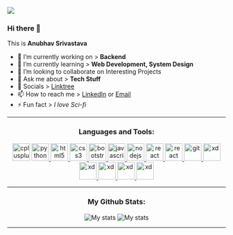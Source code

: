 ![](https://komarev.com/ghpvc/?username=AnubhavSrivastavaGithub)

<!-- This Section has the Basic About Information -->

### Hi there 👋

This is **Anubhav Srivastava**

- 🔭 I’m currently working on > **Backend**
- 🌱 I’m currently learning  > **Web Development, System Design**
- 👯 I’m looking to collaborate on Interesting Projects
- 💬 Ask me about  > **Tech Stuff**
- 📖 Socials  > <a href="https://linktr.ee/anubhavsrivastava">Linktree</a>
- 📫 How to reach me > <a href="https://www.linkedin.com/in/anubhav-srivastava-257681158/">LinkedIn</a> or <a href="mailto:anubhavsrivastava181@gmail.com">Email</a>
- ⚡ Fun fact  > *I love Sci-fi*

***
<!-- This section has The Languages and Tools-->

<h3 align="center">Languages and Tools:</h3>
<p align="center">
<!-- C++-->
<a href="https://www.w3schools.com/cpp/" target="_blank"> <img src="https://user-images.githubusercontent.com/50038824/225956001-322fcb05-0c2f-45d4-9393-91f60afb8456.png" alt="cplusplus" width="40" height="40"/></a>
<!-- Python-->
<a href="https://www.python.org" target="_blank"> <img src="https://user-images.githubusercontent.com/50038824/225956761-e57dfdfe-5da8-4786-96b4-62e79a3f3e51.png" alt="python" width="40" height="40"/> </a> 
<!-- HTML-->
<a href="https://www.w3.org/html/" target="_blank"> <img src="https://user-images.githubusercontent.com/50038824/225957303-2836ebb2-4d20-43a0-9cd5-b721404eb1f7.png" alt="html5" width="40" height="40"/> </a> 
<!-- CSS-->
<a href="https://www.w3schools.com/css/" target="_blank"> <img src="https://user-images.githubusercontent.com/50038824/225957584-cb56f882-36da-4c02-95ed-0a938eb75d4c.png" alt="css3" width="40" height="40"/> </a>
<!-- BOOTSTRAP-->
<a href="https://getbootstrap.com/" target="_blank"> <img src="https://user-images.githubusercontent.com/50038824/225957790-f4e65461-9b90-4342-8582-e8aa60d3862e.png" alt="bootstrap" width="40" height="40"/> </a>
<!-- JS-->
<a href="https://developer.mozilla.org/en-US/docs/Web/JavaScript" target="_blank"> <img src="https://user-images.githubusercontent.com/50038824/225958056-f61c5721-e1bc-4a9f-a5db-de01fd4223c4.png" alt="javascript" width="40" height="40"/> </a>
<!-- NODEJS-->
<a href="https://nodejs.org" target="_blank"> <img src="https://user-images.githubusercontent.com/50038824/225958561-ba535309-b562-49cb-b423-d96332c4be52.png" alt="nodejs" width="40" height="40"/> </a>
<!-- REACTJS-->
<a href="https://reactjs.org/" target="_blank"> <img src="https://upload.wikimedia.org/wikipedia/commons/a/a7/React-icon.svg" alt="react" width="40" height="40"/> </a>
  <!-- NPM-->
<a href="https://www.npmjs.com/" target="_blank"> <img src="https://upload.wikimedia.org/wikipedia/commons/d/db/Npm-logo.svg" alt="react" width="40" height="40"/> </a> 
<!-- GIT-->
<a href="https://git-scm.com/" target="_blank"> <img src="https://www.vectorlogo.zone/logos/git-scm/git-scm-icon.svg" alt="git" width="40" height="40"/> </a> 
<!-- VSCODE-->
<a href="https://code.visualstudio.com/" target="_blank"> <img src="https://res.cloudinary.com/canonical/image/fetch/f_auto,q_auto,fl_sanitize,w_60,h_60/https://dashboard.snapcraft.io/site_media/appmedia/2019/05/code_ozwVHSV.png" alt="xd" width="40" height="40"/> </a> 
<!-- VIM-->
<a href="https://www.vim.org/" target="_blank"> <img src="https://upload.wikimedia.org/wikipedia/commons/thumb/9/9f/Vimlogo.svg/800px-Vimlogo.svg.png" alt="xd" width="40" height="40"/> </a>
  <!-- ATOM-->
<a href="https://atom.io/" target="_blank"> <img src="https://upload.wikimedia.org/wikipedia/commons/8/80/Atom_editor_logo.svg" alt="xd" width="40" height="40"/> </a>
<!-- BASH-->
<a href="https://www.gnu.org/software/bash/" target="_blank"> <img src="https://upload.wikimedia.org/wikipedia/commons/thumb/4/4b/Bash_Logo_Colored.svg/512px-Bash_Logo_Colored.svg.png" alt="xd" width="40" height="40"/> </a>
<!-- UBUNTU-->
<a href="https://ubuntu.com/" target="_blank"> <img src="https://upload.wikimedia.org/wikipedia/commons/thumb/a/ab/Logo-ubuntu_cof-orange-hex.svg/285px-Logo-ubuntu_cof-orange-hex.svg.png" alt="xd" width="40" height="40"/> </a> </p>

***
<!-- This Section has the github Stats and language Cards-->
<h3 align="center">My Github Stats:</h3>
<p align="center">
  <img align="center" src="https://github-readme-stats.vercel.app/api?username=AnubhavSrivastavaGithub&show_icons=true&count_private=true&theme=github_dark&hide_border=true&border_radius=10&include_all_commits=true" alt="My stats" />
  <img align="center" src="https://github-readme-stats.vercel.app/api/top-langs/?username=AnubhavSrivastavaGithub&langs_count=6&theme=github_dark&hide_border=true&border_radius=10&layout=compact" alt="My stats" />
</p>

***
